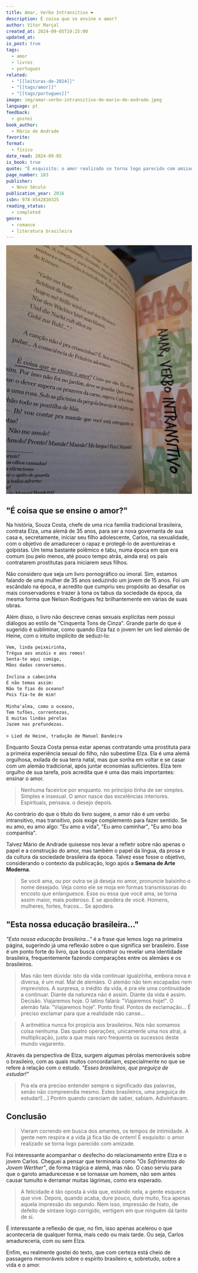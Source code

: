 ```yaml
---
title: Amar, Verbo Intransitivo ❤️
description: É coisa que se ensine o amor?
author: Vítor Marçal
created_at: 2024-09-05T19:25:00
updated_at: 
is_post: true
tags:
  - amor
  - livros
  - portugues
related:
  - "[[leituras-de-2024]]"
  - "[[tags/amor]]"
  - "[[tags/portugues]]"
image: img/amar-verbo-intransitivo-de-mario-de-andrade.jpeg
language: pt
feedback:
  - gostei
book_author:
  - Mário de Andrade
favorite: 
format:
  - físico
date_read: 2024-09-05
is_book: true
quote: "É esquisito: o amor realizado se torna logo parecido com amizade."
page_number: 183
publisher:
  - Novo Século
publication_year: 2016
isbn: 978-8542810325
reading_status:
  - completed
genre:
  - romance
  - literatura brasileira
---
```

![Imagem mostrando parte do livro Amar, Verbo Intransitivo aberto.  A maior parte da imagem mostra uma página à esquerda e com destaque de uma frase marcada a lápis: "É coisa que se ensine o amor?".](img/amar-verbo-intransitivo-de-mario-de-andrade.jpeg)

## "É coisa que se ensine o amor?"

Na história, Souza Costa, chefe de uma rica família tradicional brasileira, contrata Elza, uma alemã de 35 anos, para ser a nova governanta de sua casa e, secretamente, iniciar seu filho adolescente, Carlos, na sexualidade, com o objetivo de amadurecer o rapaz e protegê-lo de aventureiras e golpistas. Um tema bastante polêmico e tabu, numa época em que era comum (ou pelo menos, até pouco tempo atrás, ainda era) os pais contratarem prostitutas para iniciarem seus filhos.

Não considero que seja um livro pornográfico ou imoral. Sim, estamos falando de uma mulher de 35 anos seduzindo um jovem de 15 anos. Foi um escândalo na época, e acredito que cumpriu seu propósito ao desafiar os mais conservadores e trazer à tona os tabus da sociedade da época, da mesma forma que Nelson Rodrigues fez brilhantemente em várias de suas obras.

Além disso, o livro não descreve cenas sexuais explícitas nem possui diálogos ao estilo de "Cinquenta Tons de Cinza". Grande parte do que é sugerido é subliminar, como quando Elza faz o jovem ler um lied alemão de Heine, com o intuito implícito de seduzi-lo:

```
Vem, linda peixeirinha,
Trégua aos anzóis e aos remos!
Senta-te aqui comigo,
Mãos dadas conversemos.

Inclina a cabecinha
E não temas assim:
Não te fias do oceano?
Pois fia-te de mim!

Minha'alma, como o oceano,
Tem tufões, correntezas,
E muitas lindas pérolas
Jazem nas profundezas.

> Lied de Heine, tradução de Manuel Bandeira
```


Enquanto Souza Costa pensa estar apenas contratando uma prostituta para a primeira experiência sexual do filho, não subestime Elza. Ela é uma alemã orgulhosa, exilada de sua terra natal, mas que sonha em voltar e se casar com um alemão tradicional, após juntar economias suficientes. Elza tem orgulho de sua tarefa, pois acredita que é uma das mais importantes: ensinar o amor.

> Nenhuma faceirice por enquanto. no princípio tinha de ser simples. Simples e insexual. O amor nasce das excelências interiores. Espirituais, pensava. o desejo depois.

Ao contrário do que o título do livro sugere, o amor não é um verbo intransitivo, mas transitivo, pois exige complemento para fazer sentido. Se eu amo, eu amo algo: "Eu amo a vida", "Eu amo caminhar", "Eu amo boa companhia". 

Talvez Mário de Andrade quisesse nos levar a refletir sobre não apenas o papel e a construção do amor, mas também o papel da língua, da prosa e da cultura da sociedade brasileira da época. Talvez esse fosse o objetivo, considerando o contexto da publicação, logo após a **Semana de Arte Moderna**.

> Se você ama, ou por outra se já deseja no amor, pronuncie baixinho o nome desejado. Veja como ele se moja em formas transmissoras do encosto que enlanguesce. Esse ou essa que você ama, se torna assim maior, mais poderoso. E se apodera de você. Homens, mulheres, fortes, fracos... Se apodera.

## "Esta nossa educação brasileira..."

_"Esta nossa educação brasileira..."_ é a frase que lemos logo na primeira página, sugerindo já uma reflexão sobre o que significa ser brasileiro. Esse é um ponto forte do livro, que busca construir ou revelar uma identidade brasileira, frequentemente fazendo comparações entre os alemães e os brasileiros.

> Mas não tem dúvida: isto da vida continuar igualzinha, embora nova e diversa, é um mal. Mal de alemães. O alemão não tem escapadas nem imprevistos. A surpresa, o inédito da vida, é pra ele uma continuidade a continuar. Diante da natureza não é assim. Diante da vida é assim. Decisão. Viajaremos hoje. O latino falará: "Viajaremos hoje!". O alemão fala: "Viajaremos hoje". Ponto final. Pontos de exclamação... É preciso exclamar para que a realidade não canse...

>A aritmética nunca foi propícia aos brasileiros. Nós não somamos coisa nenhuma. Das quatro operações, unicamente uma nos atrai, a multiplicação, justo a que mais raro frequenta os sucessos deste mundo vagarento.

Através da perspectiva de Elza, surgem algumas pérolas memoráveis sobre o brasileiro, com as quais muitos concordariam, especialmente no que se refere à relação com o estudo. _"Esses brasileiros, que preguiça de estudar!"_

> Pra ela era preciso entender sempre o significado das palavras, senão não compreendia mesmo. Estes brasileiros, uma preguiça de estudar![...] Porém quando careciam de saber, sabiam. Adivinhavam. 

## Conclusão

> Vieram correndo em busca dos amantes, os tempos de intimidade. A gente nem respira e a vida já fica tão de ontem! É esquisito: o amor realizado se torna logo parecido com amizade.

Foi interessante acompanhar o desfecho do relacionamento entre Elza e o jovem Carlos. Cheguei a pensar que terminaria como _"Os Sofrimentos do Jovem Werther"_, de forma trágica e alemã, mas não. O caso serviu para que o garoto amadurecesse e se tornasse um homem, não sem antes causar tumulto e derramar muitas lágrimas, como era esperado.

> A felicidade é tão oposta à vida que, estando nela, a gente esquece que vive. Depois, quando acaba, dure pouco, dure muito, fica apenas aquela impressão do segundo. Nem isso, impressão de hiato, de defeito de sintaxe logo corrigido, vertigem em que ninguém dá tanto de si.

É interessante a reflexão de que, no fim, isso apenas acelerou o que aconteceria de qualquer forma, mais cedo ou mais tarde. Ou seja, Carlos amadureceria, com ou sem Elza.

Enfim, eu realmente gostei do texto, que com certeza está cheio de passagens memoráveis sobre o espírito brasileiro e, sobretudo, sobre a vida e o amor.
